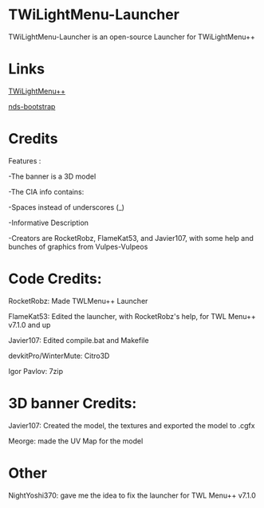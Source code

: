 # TWiLightMenu-Launcher
TWiLightMenu-Launcher is an open-source Launcher for TWiLightMenu++

# Links
[TWiLightMenu++](https://github.com/RocketRobz/TWiLightMenu)

[nds-bootstrap](https://github.com/ahezard/nds-bootstrap)


# Credits

Features :

-The banner is a 3D model

-The CIA info contains:

-Spaces instead of underscores (_)

-Informative Description

-Creators are RocketRobz, FlameKat53, and Javier107, with some help and bunches of graphics from Vulpes-Vulpeos

# Code Credits:

RocketRobz: Made TWLMenu++ Launcher

FlameKat53: Edited the launcher, with RocketRobz's help, for TWL Menu++ v7.1.0 and up

Javier107: Edited compile.bat and Makefile

devkitPro/WinterMute: Citro3D

Igor Pavlov: 7zip

# 3D banner Credits:

Javier107: Created the model, the textures and exported the model to .cgfx

Meorge: made the UV Map for the model

# Other

NightYoshi370: gave me the idea to fix the launcher for TWL Menu++ v7.1.0
